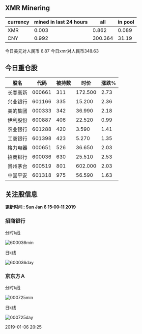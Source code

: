 ## XMR Minering

|currency|mined in last 24 hours|all|in pool|
|---|---|---|---|
|XMR|0.003|0.862|0.089|
|CNY|0.992|300.364|31.19|

今日美元对人民币 6.87	今日xmr对人民币348.63


## 今日重仓股 

|股名|代码|被持数|时价|涨跌%|
|---|---|---|---|---|
|长春高新|000661|311|172.500|2.73|
|兴业银行|601166|335|15.200|2.36|
|美的集团|000333|342|36.990|2.18|
|伊利股份|600887|406|22.520|0.99|
|农业银行|601288|420|3.590|1.41|
|工商银行|601398|423|5.270|1.35|
|格力电器|000651|526|36.650|2.03|
|招商银行|600036|630|25.510|2.53|
|贵州茅台|600519|801|602.000|2.03|
|中国平安|601318|975|56.590|1.63|

## 关注股信息
**更新时间 : Sun Jan  6 15:00:11 2019**
### 招商银行 
分时k线

![600036min](http://image.sinajs.cn/newchart/min/n/sh600036.gif)

日k线

![600036day](http://image.sinajs.cn/newchart/daily/n/sh600036.gif)

### 京东方Ａ 
分时k线

![000725min](http://image.sinajs.cn/newchart/min/n/sz000725.gif)

日k线

![000725day](http://image.sinajs.cn/newchart/daily/n/sz000725.gif)

2019-01-06 20:25